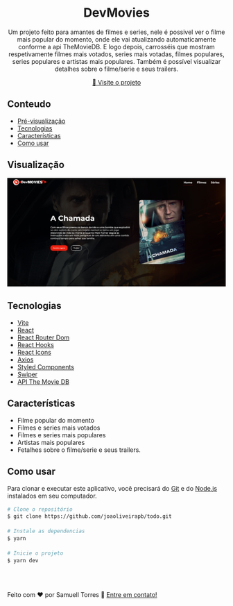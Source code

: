 <h1 align="center">DevMovies</h1>

<div align="center">
   Um projeto feito para amantes de filmes e series, nele é possivel ver o filme mais popular do momento, onde ele vai atualizando automaticamente conforme a api TheMovieDB. E logo depois, carrosséis que mostram respetivamente filmes mais votados, series mais votadas, filmes populares, series populares e artistas mais populares. Também é possível visualizar detalhes sobre o filme/serie e seus trailers. 
</div>

<p align="center">
  <a href="https://devmovies.vercel.app/">🔗 Visite o projeto</a>
</p>

<!-- Conteudo -->

## Conteudo

- [Pré-visualização](#visualização)
- [Tecnologias](#tecnologias)
- [Características](#características)
- [Como usar](#como-usar)

<!-- Pré-visualizacão -->

## Visualização

![screenshot](./src/assets/previe.png)

<!-- Feito com -->

## Tecnologias

- [Vite](https://vitejs.dev/)
- [React](https://reactjs.org/)
- [React Router Dom](https://reactrouter.com/en/main)
- [React Hooks](https://react.dev/reference/react)
- [React Icons](https://react-icons.github.io/react-icons)
- [Axios](https://axios-http.com/ptbr/docs/intro)
- [Styled Components](https://styled-components.com/)
- [Swiper](https://swiperjs.com/react)
- [API The Movie DB](https://developer.themoviedb.org/docs)

<!-- CARACTERÍSTICAS -->

## Características

- Filme popular do momento
- Filmes e series mais votados
- Filmes e series mais populares
- Artistas mais populares
- Fetalhes sobre o filme/serie e seus trailers. 

<!-- COMO USAR -->

## Como usar

Para clonar e executar este aplicativo, você precisará do [Git](https://git-scm.com) e do [Node.js](https://nodejs.org/en/download/) instalados em seu computador.

```bash
# Clone o repositório
$ git clone https://github.com/joaoliveirapb/todo.git

# Instale as dependencias
$ yarn

# Inicie o projeto
$ yarn dev
```
<br>
<br>
<!-- CONTACT -->

Feito com ♥ por Samuell Torres :wave:   [Entre em contato!](https://www.linkedin.com/in/samuelltorres/)
<br>
